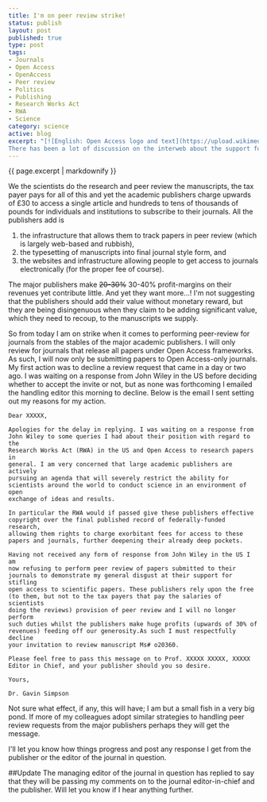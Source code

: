 ```yaml
--- 
title: I'm on peer review strike!
status: publish
layout: post
published: true
type: post
tags: 
- Journals
- Open Access
- OpenAccess
- Peer review
- Politics
- Publishing
- Research Works Act
- RWA
- Science
category: science
active: blog
excerpt: "[![English: Open Access logo and text](https://upload.wikimedia.org/wikipedia/commons/thumb/f/f3/Open_Access_PLoS.svg/300px-Open_Access_PLoS.svg.png 'Open Access logo and text (Source: www.plos.org)')](https://commons.wikipedia.org/wiki/File:Open_Access_PLoS.svg)\n\n
There has been a lot of discussion on the interweb about the support for legislation in the US by the major academic publishers that would place stifling restrictions on access to Government-funded science outputs published in their journals. In effect, the [Research Works Act](https://en.wikipedia.org/wiki/Research_Works_Act 'Research Works Act at Wikipedia') would hand these same wealthy publishers a licence to print money on the back of tax payer-funded research and the tax payer-funded efforts of the scientists required to peer review the manuscripts."
---
```


{{ page.excerpt | markdownify  }}

We the scientists do the research and peer review the manuscripts, the tax payer pays for all of this and yet the academic publishers charge upwards of £30 to access a single article and hundreds to tens of thousands of pounds for individuals and institutions to subscribe to their journals. All the publishers add is

1.  the infrastructure that allows them to track papers in peer review
    (which is largely web-based and rubbish),
2.  the typesetting of manuscripts into final journal style form, and
3.  the websites and infrastructure allowing people to get access to
    journals electronically (for the proper fee of course).

The major publishers make ~~20-30%~~ 30-40% profit-margins on their revenues yet contribute little. And yet they want more...! I'm not suggesting that the publishers should add their value without monetary reward, but they are being disingenuous when they claim to be adding significant value, which they need to recoup, to the manuscripts we supply.

So from today I am on strike when it comes to performing peer-review for journals from the stables of the major academic publishers. I will only review for journals that release all papers under Open Access frameworks. As such, I will now only be submitting papers to Open Access-only journals. My first action was to decline a
review request that came in a day or two ago. I was waiting on a response from John Wiley in the US before deciding whether to accept the invite or not, but as none was forthcoming I emailed the handling editor this morning to decline. Below is the email I sent setting out my reasons for my action.

~~~~
Dear XXXXX,

Apologies for the delay in replying. I was waiting on a response from
John Wiley to some queries I had about their position with regard to the
Research Works Act (RWA) in the US and Open Access to research papers in
general. I am very concerned that large academic publishers are actively
pursuing an agenda that will severely restrict the ability for
scientists around the world to conduct science in an environment of open
exchange of ideas and results.

In particular the RWA would if passed give these publishers effective
copyright over the final published record of federally-funded research,
allowing them rights to charge exorbitant fees for access to these
papers and journals, further deepening their already deep pockets.

Having not received any form of response from John Wiley in the US I am
now refusing to perform peer review of papers submitted to their
journals to demonstrate my general disgust at their support for stifling
open access to scientific papers. These publishers rely upon the free
(to them, but not to the tax payers that pay the salaries of scientists
doing the reviews) provision of peer review and I will no longer perform
such duties whilst the publishers make huge profits (upwards of 30% of
revenues) feeding off our generosity.As such I must respectfully decline
your invitation to review manuscript Ms# o20360.

Please feel free to pass this message on to Prof. XXXXX XXXXX, XXXXX
Editor in Chief, and your publisher should you so desire.

Yours,

Dr. Gavin Simpson
~~~~

Not sure what effect, if any, this will have; I am but a small fish in a very big pond. If more of my colleagues adopt similar strategies to handling peer review requests from the major publishers perhaps they will get the message.

I'll let you know how things progress and post any response I get from the publisher or the editor of the journal in question.

##Update
The managing editor of the journal in question has replied to say that they will be passing my comments on to the journal editor-in-chief and the publisher. Will let you know if I hear anything further.
